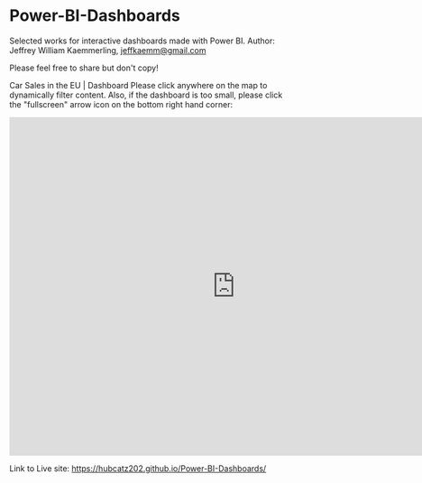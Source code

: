 # Power-BI-Dashboards
Selected works for interactive dashboards made with Power BI.
Author: Jeffrey William Kaemmerling, jeffkaemm@gmail.com 

Please feel free to share but don't copy!


Car Sales in the EU | Dashboard
Please click anywhere on the map to dynamically filter content. Also, if the dashboard is too small, please click the "fullscreen" arrow icon on the bottom right hand corner:


<iframe width="800" height="600" src="https://app.powerbi.com/view?r=eyJrIjoiNGNiMzNmYzYtYjhhNi00M2ViLTkwYmMtMDRkZGFiZjRjZjYyIiwidCI6Ijk4ZjJiZDllLWNkMDQtNDBkYi05Y2VlLTJmOTRlNmU2NzZjMSIsImMiOjZ9" frameborder="0" allowFullScreen="true"></iframe>


Link to Live site: https://hubcatz202.github.io/Power-BI-Dashboards/

